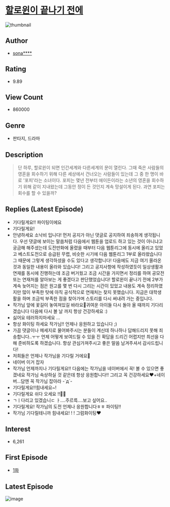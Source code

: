 # [할로윈이 끝나기 전에](https://comic.naver.com/bestChallenge/list?titleId=741220)
![thumbnail](https://image-comic.pstatic.net/user_contents_data/challenge_comic/2020/07/24/331358/thumbnail_202x1643d60a018_ae94_4397_b289_047fc2a0b979_00000128.JPEG)

## Author
- [sona****](https://comic.naver.com/artistTitle?id=331358)

## Rating
- 9.89

## View Count
- 860000

## Genre
- 판타지, 드라마

## Description
> 단 하루, 할로윈이 되면 인간세계와 다른세계의 문이 열린다. 그때 죽은 사람들의 영혼을 회수하기 위해 다른 세상에서 건너오는 사람들이 있는데 그 중 한 명이 바로 '포피'라는 소녀이다. 포피는 몇년 전부터 에이든이라는 소년의 영혼을 회수하기 위해 같이 지내왔는데 그동안 정이 든 것인지 계속 망설이게 된다. 과연 포피는 회수를 할 수 있을까?

## Replies (Latest Episode)
- 기다릴게요!! 파이팅이에요
- 기다릴게요!
- 안녕하세요 소낙비 입니다! 먼저 공지가 아닌 댓글로 공지하여 죄송하게 생각됩니다. 우선 댓글에 보이는 말씀처럼 다음에서 웹툰을 업로드 하고 있는 것이 아니냐고 궁금해 해주셨는데 도전만화에 올렸을 때부터 다음 웹툰리그에 동시에 올리고 있었고 베스트도전으로 승급된 무렵, 비슷한 시기에 다음 웹툰리그 1부로 올라왔습니다 그 때문에 그렇게 생각하셨을 수도 있다고 생각합니다! 다음에도 지금 여기 올라온 것과 동일한 내용이 올라와 있습니다! 그리고 공지사항에 작성하였듯이 일상생활과 연재를 동시에 진행하는데 조금 버거웠고 조금 시간을 가지면서 정리를 하여 공모전 또는 연재처를 알아보는 게 좋겠다고 판단했었습니다! 할로윈이 끝나기 전에 2부가 계속 늦어지는 점은 원고를 몇 번 다시 그리는 시간이 있었고 내용도 계속 정리하였지만 많이 부족한 탓에 아직 공식적으로 연재처는 찾지 못했습니다. 지금은 대학생활을 하며 조금씩 부족한 점을 찾아가며 스토리를 다시 써내려 가는 중입니다.
- 작가님 앞에 꽃길이 놓여져있길 바라요🌸귀여운 아이들 다시 돌아 올 때까지 기다리겠습니다 다음에 다시 볼 날 까지 항상 건강하세요 :)
- 싫어요 테러하지마세요 ...
- 항상 화이팅 하세요 작가님!! 언제나 응원하고 있습니다 ;)
- 가끔 댓글이나 메세지로 물어봐주시는 분들이 계신데 하나하나 답해드리지 못해 죄송합니다..ㅜㅜ 언제 어떻게 보여드릴 수 있을 진 확답을 드리긴 어렵지만 최선을 다해 준비하도록 하겠습니다. 항상 관심가져주시고 좋은 말씀 남겨주셔서 감사드립니다!
- 저희들은 언제나 작가님을 기다릴 거에요🌸
- 네이버 이거 잡자
- 작가님 언제까지나 기다릴게요!! 다음에는 작가님을 네이버에서 꼭! 볼 수 있으면 좋겠네요 작가님 속상하실 것 같은데 항상 응원합니다!! 그리고 꼭 건강하세요❤+네이버...담엔 꼭 작가님 잡아라 -`д´-
- 기다릴게요!!힘내세요~!
- 기다릴게요 쉬다 오세요 !!🕺🕺
- ㄱㅣ다리고 있겠습니ㄷ ㅏ....주르륵....보고 싶어요..
- 기다릴게요! 작가님의 도전 언제나 응원합니다ㅎㅎ 파이팅!!
- 작가님 기다릴테니까 힘내세요! ! ! 그럼화이팅❤

## Interest
- 6,261

## First Episode
- [1화](https://comic.naver.com/bestChallenge/detail?titleId=741220&no=22)

## Latest Episode
![image](https://image-comic.pstatic.net/user_contents_data/challenge_comic/2021/07/04/331358/upload_3906418794904761186.jpeg)
